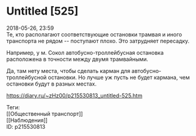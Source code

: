 Untitled [525]
===============

   
 2018-05-26, 23:59   
  Те, кто располагают соответствующие остановки трамвая и иного транспорта не рядом -- поступают плохо. Это затрудняет пересадку.   
   
 Например, у м. Сокол автобусно-троллейбусная остановка расположена в точности между двумя трамвайными.   
   
 Да, там нету места, чтобы сделать карман для автобусно-троллейбусной остановки. Но лучше уж пусть не будет кармана, чем остановки будут в разных местах.   
    
 <https://diary.ru/~zHz00/p215530813_untitled-525.htm>   
   
 Теги:   
 [[Общественный транспорт]]   
 [[Наблюдения]]   
 ID: p215530813